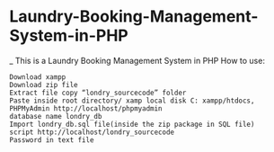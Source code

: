 # Laundry-Booking-Management-System-in-PHP
_ This is a Laundry Booking Management System in PHP
How to use:

    Download xampp
    Download zip file
    Extract file copy “londry_sourcecode” folder
    Paste inside root directory/ xamp local disk C: xampp/htdocs,
    PHPMyAdmin http://localhost/phpmyadmin
    database name londry_db
    Import londry_db.sql file(inside the zip package in SQL file)
    script http://localhost/londry_sourcecode
    Password in text file
